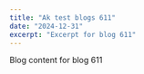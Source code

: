 ```yaml
---
title: "Ak test blogs 611"
date: "2024-12-31"
excerpt: "Excerpt for blog 611"
---
```


Blog content for blog 611